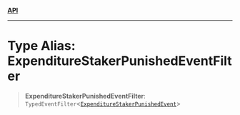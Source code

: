 [**API**](../../../README.md)

***

# Type Alias: ExpenditureStakerPunishedEventFilter

> **ExpenditureStakerPunishedEventFilter**: `TypedEventFilter`\<[`ExpenditureStakerPunishedEvent`](ExpenditureStakerPunishedEvent.md)\>
